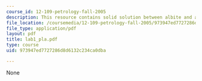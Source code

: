 ```yaml
---
course_id: 12-109-petrology-fall-2005
description: This resource contains solid solution between albite and anorthite.
file_location: /coursemedia/12-109-petrology-fall-2005/973947ed7727286d8d6132c234ca0dba_lab1_pla.pdf
file_type: application/pdf
layout: pdf
title: lab1_pla.pdf
type: course
uid: 973947ed7727286d8d6132c234ca0dba

---
```

None
